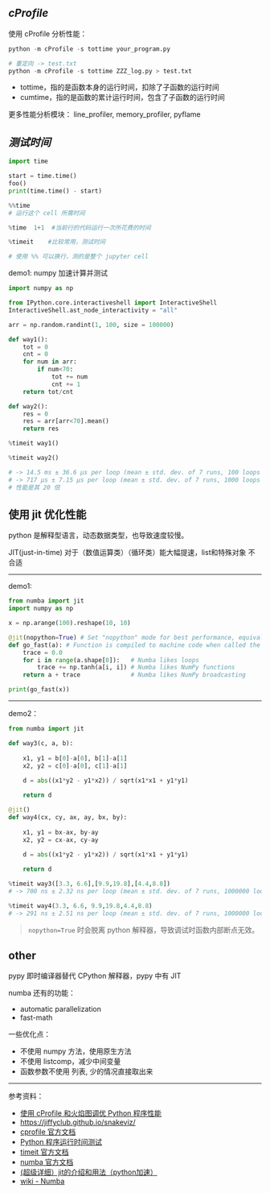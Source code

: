 

## _cProfile_

使用 cProfile 分析性能：

```python
python -m cProfile -s tottime your_program.py

# 重定向 -> test.txt
python -m cProfile -s tottime ZZZ_log.py > test.txt
```

- tottime，指的是函数本身的运行时间，扣除了子函数的运行时间
- cumtime，指的是函数的累计运行时间，包含了子函数的运行时间

更多性能分析模块： line_profiler, memory_profiler, pyflame


## _测试时间_

```python
import time

start = time.time()
foo()
print(time.time() - start)
```

```python
%%time
# 运行这个 cell 所需时间
```

```python
%time  1+1  #当前行的代码运行一次所花费的时间

%timeit    #比较常用，测试时间

# 使用 %% 可以换行，测的是整个 jupyter cell
```



demo1: numpy 加速计算并测试

```python
import numpy as np

from IPython.core.interactiveshell import InteractiveShell
InteractiveShell.ast_node_interactivity = "all"

arr = np.random.randint(1, 100, size = 100000)

def way1():
    tot = 0
    cnt = 0
    for num in arr:
        if num<70:
            tot += num
            cnt += 1
    return tot/cnt

def way2():
    res = 0
    res = arr[arr<70].mean()
    return res

%timeit way1()

%timeit way2()

# -> 14.5 ms ± 36.6 µs per loop (mean ± std. dev. of 7 runs, 100 loops each)
# -> 717 µs ± 7.15 µs per loop (mean ± std. dev. of 7 runs, 1000 loops each)
# 性能是其 20 倍
```

## 使用 jit 优化性能

python 是解释型语言，动态数据类型，也导致速度较慢。

JIT(just-in-time) 对于（数值运算类）（循环类）能大幅提速，list和特殊对象 不合适



-----------

demo1:

```python
from numba import jit
import numpy as np

x = np.arange(100).reshape(10, 10)

@jit(nopython=True) # Set "nopython" mode for best performance, equivalent to @njit
def go_fast(a): # Function is compiled to machine code when called the first time
    trace = 0.0
    for i in range(a.shape[0]):   # Numba likes loops
        trace += np.tanh(a[i, i]) # Numba likes NumPy functions
    return a + trace              # Numba likes NumPy broadcasting

print(go_fast(x))
```


-----


demo2：

```python
from numba import jit

def way3(c, a, b):
    
    x1, y1 = b[0]-a[0], b[1]-a[1]
    x2, y2 = c[0]-a[0], c[1]-a[1]
    
    d = abs((x1*y2 - y1*x2)) / sqrt(x1*x1 + y1*y1)

    return d

@jit()
def way4(cx, cy, ax, ay, bx, by):
    
    x1, y1 = bx-ax, by-ay
    x2, y2 = cx-ax, cy-ay
    
    d = abs((x1*y2 - y1*x2)) / sqrt(x1*x1 + y1*y1)

    return d

%timeit way3([3.3, 6.6],[9.9,19.8],[4.4,8.8]) 
# -> 700 ns ± 2.32 ns per loop (mean ± std. dev. of 7 runs, 1000000 loops each)

%timeit way4(3.3, 6.6, 9.9,19.8,4.4,8.8)
# -> 291 ns ± 2.51 ns per loop (mean ± std. dev. of 7 runs, 1000000 loops each)
```

> `nopython=True` 时会脱离 python 解释器，导致调试时函数内部断点无效。


## other 

pypy 即时编译器替代 CPython 解释器，pypy 中有 JIT


numba  还有的功能：
- automatic parallelization
- fast-math


一些优化点：
- 不使用 numpy 方法，使用原生方法
- 不使用 listcomp，减少中间变量
- 函数参数不使用 列表, 少的情况直接取出来


-----------

参考资料：
- [使用 cProfile 和火焰图调优 Python 程序性能](https://zhuanlan.zhihu.com/p/53760922)
- https://jiffyclub.github.io/snakeviz/
- [cprofile 官方文档](https://docs.python.org/zh-cn/3/library/profile.html)
- [Python 程序运行时间测试](https://juejin.cn/post/7028597865547038728)
- [timeit 官方文档](https://docs.python.org/zh-cn/3/library/timeit.html)
- [numba 官方文档](https://numba.pydata.org/)
- [(超级详细）jit的介绍和用法（python加速）](https://blog.csdn.net/qq_43391414/article/details/123248978)
- [wiki - Numba](https://zh.wikipedia.org/wiki/Numba)

